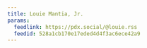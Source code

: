 ```yaml
---
title: Louie Mantia, Jr.
params:
  feedlink: https://pdx.social/@louie.rss
  feedid: 528a1cb170e17eded4d4f3ac6ece42a9
---
```

